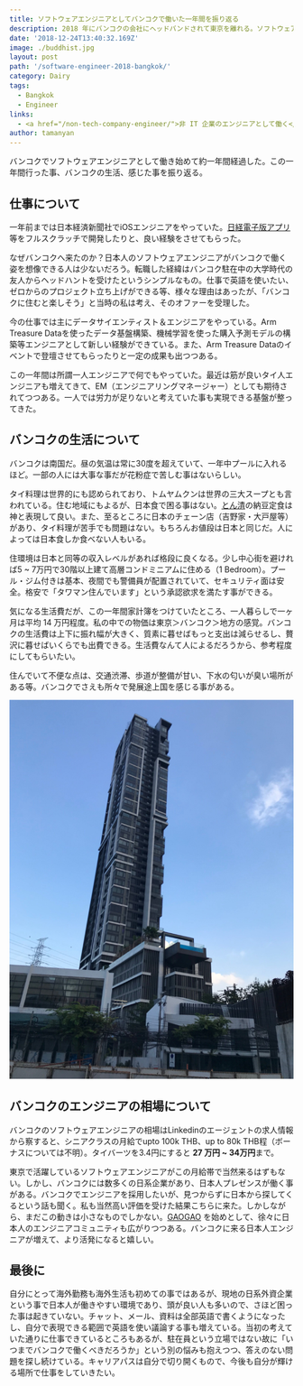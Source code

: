 ```yaml
---
title: ソフトウェアエンジニアとしてバンコクで働いた一年間を振り返る
description: 2018 年にバンコクの会社にヘッドバンドされて東京を離れる。ソフトウェアエンジニアとしてバンコクで働いた一年間を振り返る。
date: '2018-12-24T13:40:32.169Z'
image: ./buddhist.jpg
layout: post
path: '/software-engineer-2018-bangkok/'
category: Dairy
tags:
  - Bangkok
  - Engineer
links:
  - <a href="/non-tech-company-engineer/">非 IT 企業のエンジニアとして働く</a>
author: tamanyan
---
```


バンコクでソフトウェアエンジニアとして働き始めて約一年間経過した。この一年間行った事、バンコクの生活、感じた事を振り返る。

## 仕事について

一年前までは日本経済新聞社でiOSエンジニアをやっていた。[日経電子版アプリ](https://pr.nikkei.com/nikkei_app/)等をフルスクラッチで開発したりと、良い経験をさせてもらった。

なぜバンコクへ来たのか？日本人のソフトウェアエンジニアがバンコクで働く姿を想像できる人は少ないだろう。転職した経緯はバンコク駐在中の大学時代の友人からヘッドハントを受けたというシンプルなもの。仕事で英語を使いたい、ゼロからのプロジェクト立ち上げができる等、様々な理由はあったが、「バンコクに住むと楽しそう」と当時の私は考え、そのオファーを受理した。

<!--more-->

今の仕事では主にデータサイエンティスト＆エンジニアをやっている。Arm Treasure Dataを使ったデータ基盤構築、機械学習を使った購入予測モデルの構築等エンジニアとして新しい経験ができている。また、Arm Treasure Dataのイベントで登壇させてもらったりと一定の成果も出つつある。

この一年間は所謂一人エンジニアで何でもやっていた。最近は筋が良いタイ人エンジニアも増えてきて、EM（エンジニアリングマネージャー）としても期待されてつつある。一人では労力が足りないと考えていた事も実現できる基盤が整ってきた。

## バンコクの生活について

バンコクは南国だ。昼の気温は常に30度を超えていて、一年中プールに入れるほど。一部の人には大事な事だが花粉症で苦しむ事はないらしい。

タイ料理は世界的にも認められており、トムヤムクンは世界の三大スープとも言われている。住む地域にもよるが、日本食で困る事はない。[とん清](https://thaisharehouse.com/tonsei-dinner)の納豆定食は神と表現して良い。また、至るところに日本のチェーン店（吉野家・大戸屋等）があり、タイ料理が苦手でも問題はない。もちろんお値段は日本と同じだ。人によっては日本食しか食べない人もいる。

住環境は日本と同等の収入レベルがあれば格段に良くなる。少し中心街を避ければ5 ~ 7万円で30階以上建て高層コンドミニアムに住める（1 Bedroom）。プール・ジム付きは基本、夜間でも警備員が配置されていて、セキュリティ面は安全。格安で「タワマン住んでいます」という承認欲求を満たす事ができる。

気になる生活費だが、この一年間家計簿をつけていたところ、一人暮らしで一ヶ月は平均 14 万円程度。私の中での物価は東京＞バンコク＞地方の感覚。バンコクの生活費は上下に振れ幅が大きく、質素に暮せばもっと支出は減らせるし、贅沢に暮せばいくらでも出費できる。生活費なんて人によるだろうから、参考程度にしてもらいたい。

住んでいて不便な点は、交通渋滞、歩道が整備が甘い、下水の匂いが臭い場所がある等。バンコクでさえも所々で発展途上国を感じる事がある。

![Condominium](./cond.jpg)

## バンコクのエンジニアの相場について

バンコクのソフトウェアエンジニアの相場はLinkedinのエージェントの求人情報から察すると、シニアクラスの月給でupto 100k THB、up to 80k THB程（ボーナスについては不明）。タイバーツを3.4円にすると **27 万円 ~ 34万円**まで。

東京で活躍しているソフトウェアエンジニアがこの月給帯で当然来るはずもない。<span class="strong">しかし、バンコクには数多くの日系企業があり、日本人プレゼンスが働く事がある</span>。バンコクでエンジニアを採用したいが、見つからずに日本から探してくるという話も聞く。私も当然高い評価を受けた結果こちらに来た。しかしながら、まだこの動きは小さなものでしかない。[GAOGAO](https://gaogao.asia) を始めとして、徐々に日本人のエンジニアコミュニティも広がりつつある。バンコクに来る日本人エンジニアが増えて、より活発になると嬉しい。

## 最後に

自分にとって海外勤務も海外生活も初めての事ではあるが、現地の日系外資企業という事で日本人が働きやすい環境であり、頭が良い人も多いので、さほど困った事は起きていない。チャット、メール、資料は全部英語で書くようになったし、自分で表現できる範囲で英語を使い議論する事も増えている。当初の考えていた通りに仕事できているところもあるが、駐在員という立場ではない故に「いつまでバンコクで働くべきだろうか」という別の悩みも抱えつつ、答えのない問題を探し続けている。キャリアパスは自分で切り開くもので、今後も自分が輝ける場所で仕事をしていきたい。
